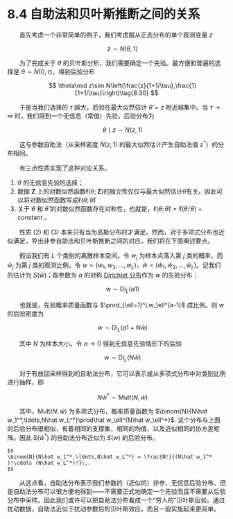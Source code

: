# 8.4 自助法和贝叶斯推断之间的关系

<style>p{text-indent:2em;2}</style>

首先考虑一个非常简单的例子，我们考虑服从正态分布的单个观测变量 $z$

$$
z\sim N(\theta,1)\tag{8.29}
$$

为了完成关于 $\theta$ 的贝叶斯分析，我们需要确定一个先验。最方便和普遍的选择是 $\theta\sim N(0, \tau)$，得到后验分布

$$
\theta\mid z\sim N\left(\frac{z}{1+1/\tau},\frac{1}{1+1/\tau}\right)\tag{8.30}
$$

于是当我们选择的 $\tau$ 越大，后验在最大似然估计 $\hat\theta=z$ 附近越集中。当 $\tau\rightarrow\infty$ 时，我们得到一个无信息（常值）先验，后验分布为

$$
\theta\mid z\sim N(z,1)\tag{8.31}
$$

这与参数自助法（从采样密度 $N(z,1)$ 的最大似然估计产生自助法值 $z^*$）的分布相同。

有三点性质实现了这种对应关系。

1. $\theta$ 的无信息先验的选择；
2. 数据 $\mathbf Z$ 上的对数似然函数$\ell(\theta;\mathbf Z)$的独立性仅仅与最大似然估计$\hat\theta$有关。因此可以将对数似然函数写成$\ell(\theta;\hat\theta)$
3. 关于 $\theta$ 和 $\hat\theta$ 的对数似然函数存在对称性，也就是，$\ell(\theta;\hat\theta)=\ell(\hat\theta;\theta)+\text{constant}$ 。

性质 (2) 和 (3) 本来只有当为高斯分布时才满足。然而，对于多项式分布也近似满足，导出非参自助法和贝叶斯推断之间的对应，我们将在下面阐述要点。

假设我们有 $L$ 个类别的离散样本空间。令 $w_j$ 为样本点落入第 $j$ 类的概率，而 $\hat w_j$ 为第 $j$ 类的观测比例。令 $w=(w_1,w_2,\ldots,w_L)$，$\hat w=(\hat w_1,\hat w_2,\ldots, \hat w_L)$。记我们的估计为 $S(\hat w)$；取参数为 $a$ 的对称 [Dirichlet 分布](https://en.wikipedia.org/wiki/Dirichlet_distribution)作为 $w$ 的先验分布：

$$
w\sim \mathrm{Di}_L(a1)\tag{8.32}
$$

也就是，先验概率质量函数与 $\prod_{\ell=1}^Lw_\ell^{a-1}$ 成比例。则 $w$ 的后验密度为

$$
w\sim \mathrm{Di}_L(a1+N\hat w)\tag{8.33}
$$

其中 $N$ 为样本大小。令 $a\rightarrow 0$ 得到无信息先验情形下的后验

$$
w\sim \mathrm{Di}_L(N\hat w)\tag{8.34}
$$

对于有放回采样得到的自助法分布，它可以表示成从多项式分布中对类别比例进行抽样，即

$$
N\hat w^*\sim \mathrm{Mult}(N,\hat w)\tag{8.35}
$$

其中，$\mathrm {Mult}(N,\hat w)$ 为多项式分布，概率质量函数为 $\binom{N}{N\hat w_1^*,\ldots,N\hat w_L^*}\prod\hat w_\ell^{N\hat w_\ell^*}$. 这个分布与上面的后验分布很相似，有着相同的支撑集，相同的均值，以及近似相同的协方差矩阵。因此 $S(\hat w^*)$ 的自助法分布近似为 $S(w)$ 的后验分布。

```{note}
$$
\binom{N}{N\hat w_1^*,\ldots,N\hat w_L^*} = \frac{N!}{(N\hat w_1^* )!\cdots (N\hat w_L^*)!}\,.
$$
```

从这点看，自助法分布表示我们参数的（近似的）非参、无信息后验分布。但是自助法分布可以很方便地得到——不需要正式地确定一个先验而且不需要从后验分布中采样。因此我们或许可以把自助法分布看成一个“穷人的”贝叶斯后验。通过扰动数据，自助法近似于扰动参数后的贝叶斯效应，而且一般实施起来更简单。